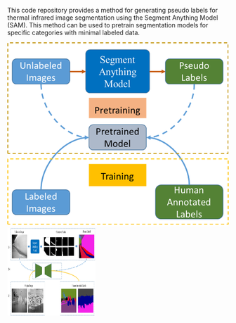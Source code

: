 This code repository provides a method for generating pseudo labels for thermal infrared image segmentation using the Segment Anything Model (SAM). 
This method can be used to pretrain segmentation models for specific categories with minimal labeled data.

![image](images/index.png) 
<img src="images/framework.png" width="200" height="200" alt="framework"/><br/>

